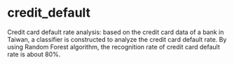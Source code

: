 # credit_default
Credit card default rate analysis: based on the credit card data of a bank in Taiwan, a classifier is constructed to analyze the credit card default rate. By using Random Forest algorithm, the recognition rate of credit card default rate is about 80%. 
